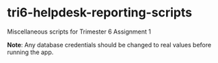 # tri6-helpdesk-reporting-scripts
Miscellaneous scripts for Trimester 6 Assignment 1

**Note**: Any database credentials should be changed to real values before running the app.
